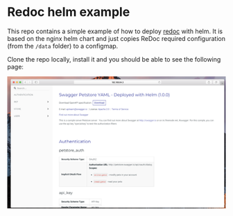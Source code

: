 # Redoc helm example

This repo contains a simple example of how to deploy [redoc](https://github.com/Rebilly/ReDoc) with helm. 
It is based on the nginx helm chart and just copies ReDoc required configuration (from the `/data` folder) to a configmap.


Clone the repo locally, install it and you should be able to see the following page:

![alt text](images/redoc_sample.png "Sample page")
